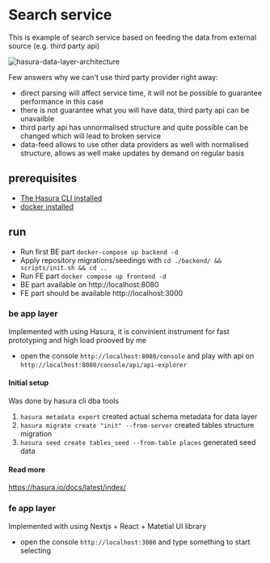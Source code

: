 # Search service
This is example of search service based on feeding the data from external source (e.g. third party api)

![hasura-data-layer-architecture](/lcs-architecture.drawio.png)

Few answers why we can't use third party provider right away:
- direct parsing will affect service time, it will not be possible to guarantee performance in this case
- there is not guarantee what you will have data, third party api can be unavailble
- third party api has unnormalised structure and quite possible can be changed which will lead to broken service
- data-feed allows to use other data providers as well with normalised structure, allows as well make updates by demand on regular basis

## prerequisites
* [The Hasura CLI installed](https://hasura.io/docs/latest/hasura-cli/install-hasura-cli/)
* [docker installed](https://docs.docker.com/get-docker/)


## run
- Run first BE part `docker-compose up backend -d`
- Apply repository migrations/seedings with `cd ./backend/ && scripts/init.sh && cd ..`
- Run FE part  `docker compose up frontend -d`
- BE part available on http://localhost:8080
- FE part should be available http://localhost:3000

### be app layer
Implemented with using Hasura, it is convinient instrument for fast prototyping and high load prooved by me

- open the console `http://localhost:8080/console` and play with api on `http://localhost:8080/console/api/api-explorer`

#### Initial setup
Was done by hasura cli dba tools
1. `hasura metadata export` created actual schema metadata for data layer
2. `hasura migrate create "init" --from-server` created tables structure migration
3. `hasura seed create tables_seed --from-table places` generated seed data

#### Read more
https://hasura.io/docs/latest/index/

### fe app layer
Implemented with using Nextjs + React + Matetial UI library
 
- open the console `http://localhost:3000` and type something to start selecting



